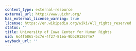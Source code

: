 ```yaml
---
content_type: external-resource
external_url: http://www.uichr.org/
has_external_license_warning: true
license: https://en.wikipedia.org/wiki/All_rights_reserved
status: ''
title: University of Iowa Center for Human Rights
uid: 6c4f6865-bc7e-4f27-81ea-9bb2912674e7
wayback_url: ''
---
```

